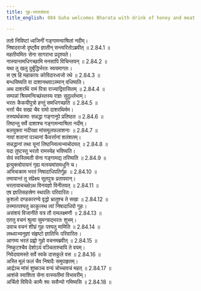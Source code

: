 ```yaml
---
title: गुह-भरतसंवादः
title_english: 084 Guha welcomes Bharata with drink of honey and meat

---
```

<div class="audioEmbed"  caption="श्रीराम-हरिसीताराममूर्ति-घनपाठिभ्यां वचनम्" src="https://archive.org/download/Ramayana-recitation-Sriram-harisItArAmamUrti-Ghanapaati-v2/Kanda_2/Kanda_2_AYK-084-Guha_Bharatha_Samvadaha.mp3"></div>

ततो निविष्टां ध्वजिनीं गङ्गामन्वाश्रितां नदीम्।  
निषादराजो दृष्ट्वैव ज्ञातीन् सन्त्वरितोऽब्रवीत् ॥ 2.84.1 ॥   
महतीयमितः सेना सागराभा प्रदृश्यते।  
नास्यान्तमधिगच्छामि मनसापि विचिन्तयन् ॥ 2.84.2 ॥   
यथा तु खलु दुर्बुद्धिर्भरतः स्वयमागतः।  
स एष हि महाकायः कोविदारध्वजो रथे ॥ 2.84.3 ॥   
बन्धयिष्यति वा दाशानथवाऽस्मान् वधिष्यति।  
अथ दाशरथिं रामं पित्रा राज्याद्विवासितम् ॥ 2.84.4 ॥   
सम्पन्नां श्रियमन्विच्छंस्तस्य राज्ञः सुदुर्ल्लभाम्।  
भरतः कैकयीपुत्रो हन्तुं समधिगच्छति ॥ 2.84.5 ॥   
भर्त्ता चैव सखा चैव रामो दाशरथिर्मम।  
तस्यार्थकामाः सन्नद्धा गङ्गानूपे प्रतिष्ठत ॥ 2.84.6 ॥   
तिष्ठन्तु सर्वे दाशाश्च गङ्गामन्वाश्रिता नदीम्।  
बलयुक्ता नदीरक्षा मांसमूलफलाशनाः ॥ 2.84.7 ॥   
नावां शतानां पञ्चानां कैवर्त्तानां शतंशतम्।  
सन्नद्धानां तथा यूनां तिष्ठन्त्वित्यभ्यचोदयत् ॥ 2.84.8 ॥   
यदा तुष्टस्तु भरतो रामस्येह भविष्यति।  
सेयं स्वस्तिमती सेना गङ्गामद्य तरिष्यति ॥ 2.84.9 ॥   
इत्युक्त्वोपायनं गृह्य मत्स्यमांसमधूनि च।  
अभिचक्राम भरतं निषादाधिपतिर्गुहः ॥ 2.84.10 ॥   
तमायान्तं तु संप्रेक्ष्य सूतपुत्रः प्रतापवान्।  
भरतायाचचक्षेऽथ विनयज्ञो विनीतवत् ॥ 2.84.11 ॥   
एष ज्ञातिसहस्रेण स्थपतिः परिवारितः।  
कुशलो दण्डकारण्ये वृद्धो भ्रातुश्च ते सखा ॥ 2.84.12 ॥   
तस्मात्पश्यतु काकुत्स्थ त्वां निषादाधिपो गुहः।  
असंशयं विजानीते यत्र तौ रामलक्ष्मणौ ॥ 2.84.13 ॥   
एतत्तु वचनं श्रुत्वा सुमन्त्राद्भरतः शुभम्।  
उवाच वचनं शीघ्रं गुहः पश्यतु मामिति ॥ 2.84.14 ॥   
लब्ध्वाभ्यनुज्ञां संहृष्टो ज्ञातिभिः परिवारितः।  
आगम्य भरतं प्रह्वो गुहो वचनमब्रवीत् ॥ 2.84.15 ॥   
निष्कुटश्चैव देशोऽयं वञ्चिताश्चापि ते वयम्।  
निवेदयामस्ते सर्वे स्वके दासकुले वस ॥ 2.84.16 ॥   
अस्ति मूलं फलं चैव निषादैः समुपाहृतम्।  
आर्द्रञ्च मांसं शुष्कञ्च वन्यं चोच्चावचं महत् ॥ 2.84.17 ॥   
आशंसे स्वाशिता सेना वत्स्यतीमां विभावरीम्।  
अर्चितो विविधैः कामैः श्वः ससैन्यो गमिष्यसि ॥ 2.84.18 ॥   